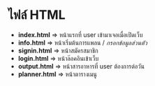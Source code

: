 # ไฟล์ HTML
- **index.html** => หน้าแรกที่ user เข้ามาเจอเมื่อเปิดเว็บ
- **info.html** => หน้าเริ่มต้นการแพลน /  _กรอกข้อมูลส่วนตัว_
- **signin.html** => หน้าสมัครสมาชิก
- **login.html** => หน้าล๊อคอินเข้าเว็บ
- **output.html** => หน้าสารอาหารที่ user ต้องการต่อวัน
- **planner.html** => หน้าตารางเมนู
